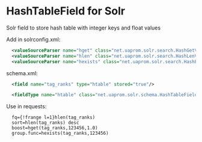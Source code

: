 HashTableField for Solr
===========================

Solr field to store hash table with integer keys and float values


Add in solrconfig.xml:

```xml
  <valueSourceParser name="hget" class="net.uaprom.solr.search.HashGetValueSourceParser"/>
  <valueSourceParser name="hlen" class="net.uaprom.solr.search.HashLenValueSourceParser"/>
  <valueSourceParser name="hexists" class="net.uaprom.solr.search.HashExistsValueSourceParser"/>
```

schema.xml:
```xml
  <field name="tag_ranks" type="htable" stored="true"/>

  <fieldType name="htable" class="net.uaprom.solr.schema.HashTableField"/>
```

Use in requests:

```
  fq={!frange l=1}hlen(tag_ranks)
  sort=hlen(tag_ranks) desc
  boost=hget(tag_ranks,123456,1.0)
  group.func=hexists(tag_ranks,123456)
```
